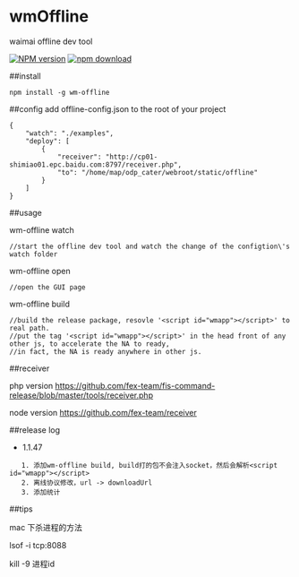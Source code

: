 # wmOffline
waimai offline dev tool

[![NPM version][npm-image]][npm-url]
[![npm download][download-image]][download-url]

[npm-image]: http://img.shields.io/npm/v/wm-offline.svg?style=flat-square

[npm-url]: http://npmjs.org/package/wm-offline
[download-image]: https://img.shields.io/npm/dm/wm-offline.svg?style=flat-square
[download-url]: https://npmjs.org/package/wm-offline

##install
```
npm install -g wm-offline
```

##config
add offline-config.json to the root of your project
```
{
	"watch": "./examples",
	"deploy": [
		{
			"receiver": "http://cp01-shimiao01.epc.baidu.com:8797/receiver.php",
			"to": "/home/map/odp_cater/webroot/static/offline"
		}
	]
}
```

##usage

wm-offline watch
```
//start the offline dev tool and watch the change of the configtion\'s watch folder
```


wm-offline open
```
//open the GUI page
```


wm-offline build
```
//build the release package, resovle '<script id="wmapp"></script>' to real path.
//put the tag '<script id="wmapp"></script>' in the head front of any other js, to accelerate the NA to ready,
//in fact, the NA is ready anywhere in other js.
```

##receiver

php version
https://github.com/fex-team/fis-command-release/blob/master/tools/receiver.php

node version
https://github.com/fex-team/receiver


##release log

+ 1.1.47
```
   1. 添加wm-offline build, build打的包不会注入socket，然后会解析<script id="wmapp"></script>
   2. 离线协议修改，url -> downloadUrl
   3. 添加统计
```

##tips

mac 下杀进程的方法

lsof -i tcp:8088

kill -9 进程id
